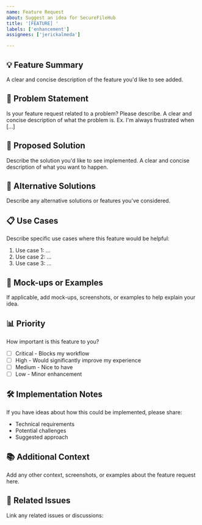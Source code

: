 ```yaml
---
name: Feature Request
about: Suggest an idea for SecureFileHub
title: '[FEATURE] '
labels: ['enhancement']
assignees: ['jerickalmeda']

---
```


## 💡 Feature Summary
A clear and concise description of the feature you'd like to see added.

## 🎯 Problem Statement
Is your feature request related to a problem? Please describe.
A clear and concise description of what the problem is. Ex. I'm always frustrated when [...]

## 💭 Proposed Solution
Describe the solution you'd like to see implemented.
A clear and concise description of what you want to happen.

## 🔄 Alternative Solutions
Describe any alternative solutions or features you've considered.

## 📋 Use Cases
Describe specific use cases where this feature would be helpful:
1. Use case 1: ...
2. Use case 2: ...
3. Use case 3: ...

## 🎨 Mock-ups or Examples
If applicable, add mock-ups, screenshots, or examples to help explain your idea.

## 📊 Priority
How important is this feature to you?
- [ ] Critical - Blocks my workflow
- [ ] High - Would significantly improve my experience
- [ ] Medium - Nice to have
- [ ] Low - Minor enhancement

## 🛠️ Implementation Notes
If you have ideas about how this could be implemented, please share:
- Technical requirements
- Potential challenges
- Suggested approach

## 📚 Additional Context
Add any other context, screenshots, or examples about the feature request here.

## 🔗 Related Issues
Link any related issues or discussions: